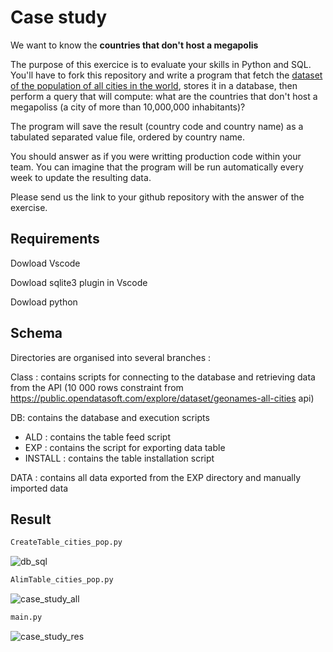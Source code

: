 # Case study


We want to know the __countries that don't host a megapolis__


The purpose of this exercice is to evaluate your skills in Python and SQL. You'll have to fork this repository and write a program that fetch the [dataset of the population of all cities in the world](https://public.opendatasoft.com/explore/dataset/geonames-all-cities-with-a-population-1000/export/?disjunctive.cou_name_en), stores it in a database, then perform a query that will compute: what are the countries that don't host a megapoliss (a city of more than 10,000,000 inhabitants)? 

The program will save the result (country code and country name) as a tabulated separated value file, ordered by country name. 

You should answer as if you were writting production code within your team. You can imagine that the program will be run automatically every week to update the resulting data.

Please send us the link to your github repository with the answer of the exercise. 



## Requirements

Dowload  Vscode

Dowload sqlite3 plugin in Vscode

Dowload python

## Schema

Directories are organised into several branches :

Class : contains scripts for connecting to the database and retrieving data from the API (10 000 rows constraint from https://public.opendatasoft.com/explore/dataset/geonames-all-cities api)

DB: contains the database and execution scripts

- ALD : contains the table feed script
- EXP : contains the script for exporting data table
- INSTALL : contains the table installation script

DATA : contains all data exported from the EXP directory and manually imported data

## Result

```bash
CreateTable_cities_pop.py
```
![db_sql](https://github.com/ChristopherGanzaroli/CGA-case-study-vianova/assets/60617045/ac5e1f71-b2f2-4f30-b629-161f2845a9fb)



```bash
AlimTable_cities_pop.py
```
![case_study_all](https://github.com/ChristopherGanzaroli/CGA-case-study-vianova/assets/60617045/a3ec7b35-342c-45de-b652-1a71270fe2d5)

```bash
main.py
```
![case_study_res](https://github.com/ChristopherGanzaroli/CGA-case-study-vianova/assets/60617045/d57d8c2e-aca4-4e67-811a-d663ff4080d6)



 
